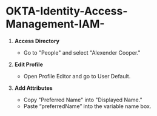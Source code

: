 # OKTA-Identity-Access-Management-IAM-


1. **Access Directory**
   - Go to "People" and select "Alexender Cooper."

2. **Edit Profile**
   - Open Profile Editor and go to User Default.

3. **Add Attributes**
   - Copy "Preferred Name" into "Displayed Name."
   - Paste “preferredName” into the variable name box.
